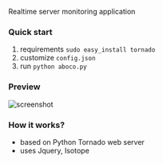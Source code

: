 Realtime server monitoring application

### Quick start

1. requirements `sudo easy_install tornado`
2. customize `config.json`
3. run `python aboco.py`

### Preview

![screenshot](http://i.imgur.com/pvBu4.png)

### How it works?

- based on Python Tornado web server
- uses Jquery, Isotope
